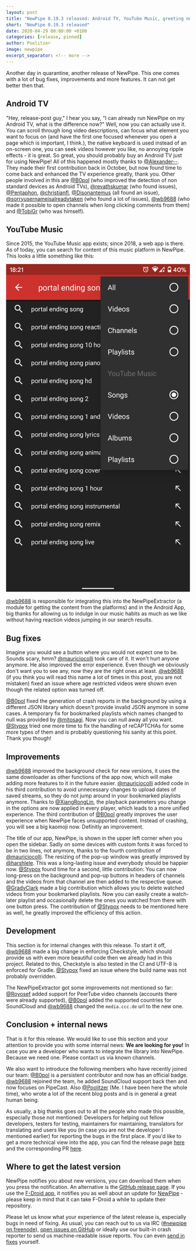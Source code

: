 ```yaml
---
layout: post
title: "NewPipe 0.19.3 released: Android TV, YouTube Music, greeting new team members and so much more"
short: "NewPipe 0.19.3 released"
date: 2020-04-29 00:00:00 +0100
categories: [release, pinned]
author: Poolitzer
image: newpipe
excerpt_separator: <!-- more -->
---
```


Another day in quarantine, another release of NewPipe. This one comes with a lot of bug fixes, improvements and more features. It can not get better then that.

<!-- more -->

## Android TV

"Hey, release-post guy," I hear you say, "I can already run NewPipe on my Android TV, what is the difference now?" Well, now you can actually use it. You can scroll through long video descriptions, can focus what element you want to focus on (and have the first one focused whenever you open a page which is important, I think.), the native keyboard is used instead of an on-screen one, you can seek videos however you like, no annoying ripple effects - it is great. So great, you should probably buy an Android TV just for using NewPipe! All of this happened mostly thanks to [@Alexander--](https://github.com/Alexander--). They made their first contribution back in October, but now found time to come back and enhanced the TV experience greatly, thank you. Other people involved in this are [@B0pol](https://github.com/B0pol) (who improved the detection of non standard devices as Android TVs), [@revathskumar](https://github.com/revathskumar) (who found issues), [@Pentaphon](https://github.com/Pentaphon), [@christianfl](https://github.com/christianfl), [@Disonantemus](https://github.com/Disonantemus) (all found an issue), [@sorryusernameisalreadytaken](https://github.com/sorryusernameisalreadytaken) (who found a lot of issues), [@wb9688](https://github.com/wb9688) (who made it possible to open channels when long clicking comments from them) and [@TobiGr](https://github.com/TobiGr) (who was himself).

## YouTube Music

Since 2015, the YouTube Music app exists; since 2018, a web app is there. As of today, you can search for content of this music platform in NewPipe. This looks a little something like this:

<img class="no-flow img-responsive" src="/img/screenshots/shot_15.png"/>

[@wb9688](https://github.com/wb9688) is responsible for integrating this into the NewPipeExtractor (a module for getting the content from the platforms) and in the Android App, big thanks for allowing us to indulge in our music habits as much as we like without having reaction videos jumping in our search results. 


## Bug fixes

Imagine you would see a button where you would not expect one to be. Sounds scary, hmm? [@mauriciocolli](https://github.com/mauriciocolli) took care of it. It won't hurt anyone anymore. He also improved the error experience. Even though we obviously don't want you to see any, now they are the right ones at least. [@wb9688](https://github.com/wb9688) (if you think you will read this name a lot of times in this post, you are not mistaken) fixed an issue where age restricted videos were shown even though the related option was turned off.

[@B0pol](https://github.com/B0pol) fixed the generation of crash reports in the background by using a different JSON library which doesn't provide invalid JSON anymore in some cases. A temporary fix for bookmarked playlists which names changed to null was provided by [@mitosagi](https://github.com/mitosagi). Now you can null away all you want. [@Stypox](https://github.com/Stypox) tried one more time to fix the handling of reCAPTCHAs for some more types of them and is probably questioning his sanity at this point. Thank you though!

## Improvements

 [@wb9688](https://github.com/wb9688) improved the background check for new versions, it uses the same downloader as other functions of the app now, which will make adding more features to it in the future easier. [@mauriciocolli](https://github.com/mauriciocolli) added code in his third contribution to avoid unnecessary changes to upload dates of saved streams, so they do not jump around in your bookmarked playlists anymore. Thanks to [@XiangRongLin](https://github.com/XiangRongLin), the playback parameters you change in the options are now applied in every player, which leads to a more unified experience. The third contribution of [@B0pol](https://github.com/B0pol) greatly improves the user experience when NewPipe faces unsupported content. Instead of crashing, you will see a big kaomoji now. Definitly an improvement.
 
The title of our app, NewPipe, is shown in the upper left corner when you open the sidebar. Sadly on some devices with custom fonts it was forced to be in two lines, not anymore, thanks to the fourth contribution of [@mauriciocolli](https://github.com/mauriciocolli). The resizing of the pop-up window was greatly improved by [@harshlele](https://github.com/harshlele). This was a long-lasting issue and everybody should be happier now. [@Stypox](https://github.com/Stypox) found time for a second, little contribution: You can now long-press on the background and pop-up buttons in headers of channels and the videos from that channel are then added to the respective queue. [@GradyClark](https://github.com/GradyClark) made a big contribution which allows you to delete watched videos from your bookmarked playlists. Now you can easily create a watch-later playlist and occasionally delete the ones you watched from there with one button press. The contribution of [@Stypox](https://github.com/Stypox) needs to be mentioned here as well, he greatly improved the efficiency of this action.

## Development

This section is for internal changes with this release. To start it off, [@wb9688](https://github.com/wb9688) made a big change in enforcing Checkstyle, which should provide us with even more beautiful code then we already had in this project. Related to this, Checkstyle is also tested in the CI and UTF-8 is enforced for Gradle. [@Stypox](https://github.com/Stypox) fixed an issue where the build name was not probably overridden.

The NewPipeExtractor got some improvements not mentioned so far: [@Royosef](https://github.com/Royosef) added support for PeerTube video channels (accounts there were already supported), [@B0pol](https://github.com/B0pol) added the supported countries for SoundCloud and [@wb9688](https://github.com/wb9688) changed the `media.ccc.de` url to the new one.

## Conclusion + internal news

That is it for this release. We would like to use this section and your attention to provide you with some internal news: **We are looking for you!** In case you are a developer who wants to integrate the library into NewPipe. Because we need one. Please contact us via known channels.

We also want to introduce the following members who have recently joined our team: [@B0pol](https://github.com/B0pol) is a persistent contributor and now has an official badge. [@wb9688](https://github.com/wb9688) rejoined the team, he added SoundCloud support back then and now focuses on PipeCast. Also [@Poolitzer](https://github.com/Poolitzer) (Me. I have been here the whole time), who wrote a lot of the recent blog posts and is in general a great human being.

As usually, a big thanks goes out to all the people who made this possible, especially those not mentioned: Developers for helping out fellow developers, testers for testing, maintainers for maintaining, translators for translating and users like you (in case you are not the developer I mentioned earlier) for reporting the bugs in the first place. If you'd like to get a more technical view into the app, you can find the release page [here](https://github.com/TeamNewPipe/NewPipe/releases/tag/v0.19.3) and the corresponding PR [here](https://github.com/TeamNewPipe/NewPipe/pull/3478).


## Where to get the latest version

NewPipe notifies you about new versions, you can download them when you press the notification. An alternative is the [GitHub release page](https://github.com/TeamNewPipe/NewPipe/releases). If you use the [F-Droid app](https://f-droid.org/), it notifies you as well about an update for [NewPipe](https://f-droid.org/packages/org.schabi.newpipe/) - please keep in mind that it can take F-Droid a while to update their repository.

Please let us know what your experience of the latest release is, especially bugs in need of fixing. As usual, you can reach out to us via IRC ([#newpipe on freenode](https://webchat.freenode.net/?channels=newpipe)), [open issues on GitHub](https://github.com/TeamNewPipe/NewPipe/issues/new) or ideally use our built-in crash reporter to send us machine-readable issue reports. You can even [send in fixes](https://github.com/TeamNewPipe/NewPipe/blob/dev/.github/CONTRIBUTING.md#bug-fixing) yourself.

